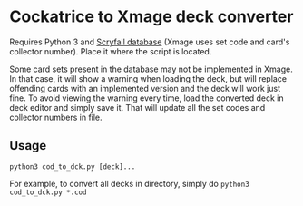# Cockatrice to Xmage deck converter

Requires Python 3 and [Scryfall database](https://archive.scryfall.com/json/scryfall-default-cards.json) (Xmage uses set code and card's collector number). Place it where the script is located.

Some card sets present in the database may not be implemented in Xmage. In that case, it will show a warning when loading the deck, but will replace offending cards with an implemented version and the deck will work just fine. To avoid viewing the warning every time, load the converted deck in deck editor and simply save it. That will update all the set codes and collector numbers in file.

## Usage

`python3 cod_to_dck.py [deck]...`

For example, to convert all decks in directory, simply do `python3 cod_to_dck.py *.cod`